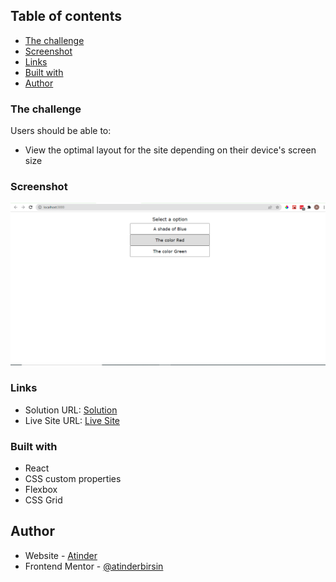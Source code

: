 ## Table of contents

- [The challenge](#the-challenge)
- [Screenshot](#screenshot)
- [Links](#links)
- [Built with](#built-with)
- [Author](#author)

### The challenge

Users should be able to:

- View the optimal layout for the site depending on their device's screen size

### Screenshot

<img src="Screenshot/Desktop.png">

### Links

- Solution URL: [Solution](https://github.com/atinderbirsin/Custom-Dropdown-React)
- Live Site URL: [Live Site](https://customdropdown.netlify.app)

### Built with

- React
- CSS custom properties
- Flexbox
- CSS Grid

## Author

- Website - [Atinder](https://github.com/atinderbirsin)
- Frontend Mentor - [@atinderbirsin](https://www.frontendmentor.io/profile/atinderbirsin)
